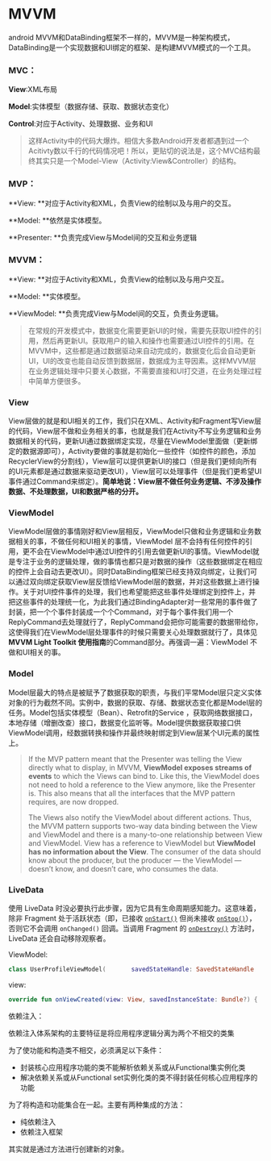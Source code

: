 # MVVM

android MVVM和DataBinding框架不一样的，MVVM是一种架构模式，DataBinding是一个实现数据和UI绑定的框架、是构建MVVM模式的一个工具。

### MVC：

**View**:XML布局     

**Model**:实体模型（数据存储、获取、数据状态变化）  

**Control**:对应于Activity、处理数据、业务和UI

> 这样Activity中的代码大爆炸。相信大多数Android开发者都遇到过一个Acitivty数以千行的代码情况吧！所以，更贴切的说法是，这个MVC结构最终其实只是一个Model-View（Activity:View&Controller）的结构。

### MVP：

**View: **对应于Activity和XML，负责View的绘制以及与用户的交互。 

**Model: **依然是实体模型。

 **Presenter: **负责完成View与Model间的交互和业务逻辑



### MVVM：

**View: **对应于Activity和XML，负责View的绘制以及与用户交互。 

**Model: **实体模型。

 **ViewModel: **负责完成View与Model间的交互，负责业务逻辑。

> 在常规的开发模式中，数据变化需要更新UI的时候，需要先获取UI控件的引用，然后再更新UI。获取用户的输入和操作也需要通过UI控件的引用。在MVVM中，这些都是通过数据驱动来自动完成的，数据变化后会自动更新UI，UI的改变也能自动反馈到数据层，数据成为主导因素。这样MVVM层在业务逻辑处理中只要关心数据，不需要直接和UI打交道，在业务处理过程中简单方便很多。



### View

View层做的就是和UI相关的工作，我们只在XML、Activity和Fragment写View层的代码，View层不做和业务相关的事，也就是我们在Activity不写业务逻辑和业务数据相关的代码，更新UI通过数据绑定实现，尽量在ViewModel里面做（更新绑定的数据源即可），Activity要做的事就是初始化一些控件（如控件的颜色，添加RecyclerView的分割线），View层可以提供更新UI的接口（但是我们更倾向所有的UI元素都是通过数据来驱动更改UI），View层可以处理事件（但是我们更希望UI事件通过Command来绑定）。**简单地说：View层不做任何业务逻辑、不涉及操作数据、不处理数据，UI和数据严格的分开。**

### ViewModel

ViewModel层做的事情刚好和View层相反，ViewModel只做和业务逻辑和业务数据相关的事，不做任何和UI相关的事情，ViewModel 层不会持有任何控件的引用，更不会在ViewModel中通过UI控件的引用去做更新UI的事情。ViewModel就是专注于业务的逻辑处理，做的事情也都只是对数据的操作（这些数据绑定在相应的控件上会自动去更改UI）。同时DataBinding框架已经支持双向绑定，让我们可以通过双向绑定获取View层反馈给ViewModel层的数据，并对这些数据上进行操作。关于对UI控件事件的处理，我们也希望能把这些事件处理绑定到控件上，并把这些事件的处理统一化，为此我们通过BindingAdapter对一些常用的事件做了封装，把一个个事件封装成一个个Command，对于每个事件我们用一个ReplyCommand去处理就行了，ReplyCommand会把你可能需要的数据带给你，这使得我们在ViewModel层处理事件的时候只需要关心处理数据就行了，具体见**MVVM Light Toolkit 使用指南**的Command部分。再强调一遍：ViewModel 不做和UI相关的事。

### Model

Model层最大的特点是被赋予了数据获取的职责，与我们平常Model层只定义实体对象的行为截然不同。实例中，数据的获取、存储、数据状态变化都是Model层的任务。Model包括实体模型（Bean）、Retrofit的Service ，获取网络数据接口，本地存储（增删改查）接口，数据变化监听等。Model提供数据获取接口供ViewModel调用，经数据转换和操作并最终映射绑定到View层某个UI元素的属性上。



> If the MVP pattern meant that the Presenter was telling the View directly what to display, in MVVM, **ViewModel exposes streams of events** to which the Views can bind to. Like this, the ViewModel does not need to hold a reference to the View anymore, like the Presenter is. This also means that all the interfaces that the MVP pattern requires, are now dropped.
>
> The Views also notify the ViewModel about different actions. Thus, the MVVM pattern supports two-way data binding between the View and ViewModel and there is a many-to-one relationship between View and ViewModel. View has a reference to ViewModel but **ViewModel has no information about the View**. The consumer of the data should know about the producer, but the producer — the ViewModel — doesn’t know, and doesn’t care, who consumes the data.



### LiveData

使用 LiveData 时没必要执行此步骤，因为它具有生命周期感知能力。这意味着，除非 Fragment 处于活跃状态（即，已接收 [`onStart()`](https://developer.android.com/reference/android/app/Fragment#onStart()) 但尚未接收 [`onStop()`](https://developer.android.com/reference/android/app/Fragment#onStop())），否则它不会调用 `onChanged()` 回调。当调用 Fragment 的 [`onDestroy()`](https://developer.android.com/reference/android/app/Fragment#onDestroy()) 方法时，LiveData 还会自动移除观察者。



ViewModel:

```kotlin
class UserProfileViewModel(       savedStateHandle: SavedStateHandle    ) : ViewModel() {       val userId : String = savedStateHandle["uid"] ?:              throw IllegalArgumentException("missing user id")       val user : LiveData<User> = TODO()    }
```



view:

```kotlin
override fun onViewCreated(view: View, savedInstanceState: Bundle?) {       super.onViewCreated(view, savedInstanceState)       viewModel.user.observe(viewLifecycleOwner) {           // update UI       }    }
```





依赖注入：

依赖注入体系架构的主要特征是将应用程序逻辑分离为两个不相交的类集

为了使功能和构造类不相交，必须满足以下条件：

- 封装核心应用程序功能的类不能解析依赖关系或从Functional集实例化类
- 解决依赖关系或从Functional set实例化类的类不得封装任何核心应用程序的功能



为了将构造和功能集合在一起。主要有两种集成的方法：

- 纯依赖注入
- 依赖注入框架



其实就是通过方法进行创建新的对象。

